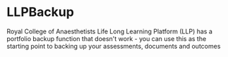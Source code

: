 # LLPBackup
Royal College of Anaesthetists Life Long Learning Platform (LLP) has a portfolio backup function that doesn't work - you can use this as the starting point to backing up your assessments, documents and outcomes
